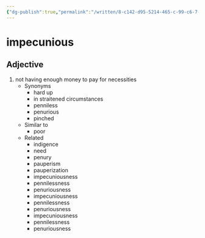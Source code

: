 ```yaml
---
{"dg-publish":true,"permalink":"/written/8-c142-d95-5214-465-c-99-c6-7-e51-b53-bb-5-cf/","dgHomeLink":true,"dgPassFrontmatter":false}
---
```


# impecunious


## Adjective

1. not having enough money to pay for necessities
	- Synonyms
		- hard up
		- in straitened circumstances
		- penniless
		- penurious
		- pinched
	- Similar to
		- poor
	- Related
		- indigence
		- need
		- penury
		- pauperism
		- pauperization
		- impecuniousness
		- pennilessness
		- penuriousness
		- impecuniousness
		- pennilessness
		- penuriousness
		- impecuniousness
		- pennilessness
		- penuriousness

